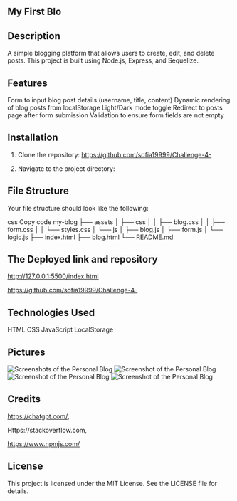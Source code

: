 
## My First Blo

## Description
A simple blogging platform that allows users to create, edit, and delete posts. This project is built using Node.js, Express, and Sequelize.


## Features
Form to input blog post details (username, title, content)
Dynamic rendering of blog posts from localStorage
Light/Dark mode toggle
Redirect to posts page after form submission
Validation to ensure form fields are not empty



## Installation

1. Clone the repository:
https://github.com/sofia19999/Challenge-4-

2. Navigate to the project directory:




## File Structure
Your file structure should look like the following:

css
Copy code
my-blog
├── assets
│   ├── css
│   │   ├── blog.css
│   │   ├── form.css
│   │   └── styles.css
│   └── js
│       ├── blog.js
│       ├── form.js
│       └── logic.js
├── index.html
├── blog.html
└── README.md






## The Deployed link and repository 

http://127.0.0.1:5500/index.html

https://github.com/sofia19999/Challenge-4-




## Technologies Used
HTML
CSS
JavaScript
LocalStorage


## Pictures

![Screenshots of the Personal Blog](.assets/screenshots/Screenshot%202024-08-21%20at%206.51.04 PM.png)
![Screenshot of the Personal Blog](/assets/screenshots/Screenshot%202024-08-21%20at%206.52.27 PM.png)
![Screenshot of the Personal Blog](/assets/screenshots/Screenshot%202024-08-21%20at%206.52.59 PM.png)
![Screenshot of the Personal Blog](/assets/screenshots/Screenshot%202024-08-21%20at%206.53.20 PM.png)


## Credits

https://chatgpt.com/,

Https://stackoverflow.com,

https://www.npmjs.com/

## License
This project is licensed under the MIT License. See the LICENSE file for details.





